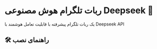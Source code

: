 # ربات تلگرام هوش مصنوعی Deepseek 🤖

یک ربات تلگرام پیشرفته با قابلیت تعامل هوشمند با Deepseek API

## 🛠️ راهنمای نصب
